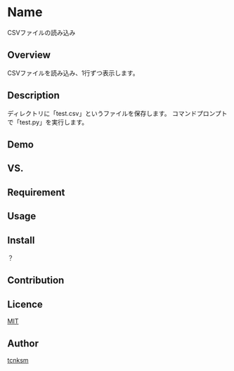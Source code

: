Name
====
CSVファイルの読み込み
## Overview
CSVファイルを読み込み、1行ずつ表示します。
## Description
ディレクトリに「test.csv」というファイルを保存します。
コマンドプロンプトで「test.py」を実行します。
## Demo
## VS.
## Requirement
## Usage
## Install
？
## Contribution
## Licence
[MIT](https://github.com/tcnksm/tool/blob/master/LICENCE)
## Author
[tcnksm](https://github.com/tcnksm)
